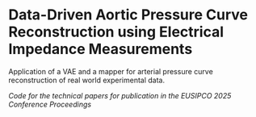 # Data-Driven Aortic Pressure Curve Reconstruction using Electrical Impedance Measurements

Application of a VAE and a mapper for arterial pressure curve reconstruction of real world experimental data.

_Code for the technical papers for publication in the EUSIPCO 2025 Conference Proceedings_